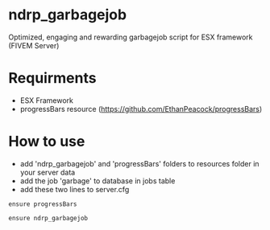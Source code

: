 # ndrp_garbagejob
Optimized, engaging and rewarding garbagejob script for ESX framework (FIVEM Server)

# Requirments

- ESX Framework
- progressBars resource (https://github.com/EthanPeacock/progressBars)

# How to use

- add 'ndrp_garbagejob' and 'progressBars' folders to resources folder in your server data
- add the job 'garbage' to database in jobs table
- add these two lines to server.cfg

``ensure progressBars``

``ensure ndrp_garbagejob``
